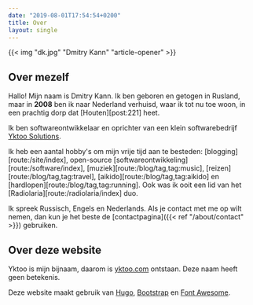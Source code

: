 ```yaml
---
date: "2019-08-01T17:54:54+0200"
title: Over
layout: single
---
```


{{< img "dk.jpg" "Dmitry Kann" "article-opener" >}}

## Over mezelf

Hallo! Mijn naam is Dmitry Kann. Ik ben geboren en getogen in Rusland, maar in **2008** ben ik naar Nederland verhuisd, waar ik tot nu toe woon, in een prachtig dorp dat [Houten][post:221] heet.

Ik ben softwareontwikkelaar en oprichter van een klein softwarebedrijf [Yktoo Solutions](https://yktoo.solutions).

Ik heb een aantal hobby's om mijn vrije tijd aan te besteden: [blogging][route:/site/index], open-source [softwareontwikkeling][route:/software/index], [muziek][route:/blog/tag,tag:music], [reizen][route:/blog/tag,tag:travel], [aikido][route:/blog/tag,tag:aikido] en [hardlopen][route:/blog/tag,tag:running]. Ook was ik ooit een lid van het [Radiolaria][route:/radiolaria/index] duo.

Ik spreek Russisch, Engels en Nederlands. Als je contact met me op wilt nemen, dan kun je het beste de [contactpagina]({{< ref "/about/contact" >}}) gebruiken.

## Over deze website

Yktoo is mijn bijnaam, daarom is <u>yktoo.com</u> ontstaan. Deze naam heeft geen betekenis.

Deze website maakt gebruik van [Hugo](https://gohugo.io/), [Bootstrap](http://getbootstrap.com/) en [Font Awesome](https://fontawesome.com/).
